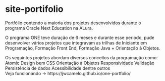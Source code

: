 # site-portifolio
<p>Portfólio contendo a maioria dos projetos desenvolvidos durante o programa Oracle Next Education na ALura.</p>
<p>O programa ONE teve duração de 6 meses e durante esse periodo, pude desenvolver vários projetos que integravam as trilhas de Iniciante em Programação, Formação Front End, Formação Java + Orientação à Objetos.</p>
Os seguintes projetos abordam diversos conceitos da programação como:
        Atomic Design
        bem CSS
        Orientação à Objetos
        Responsividade
        Validação
        Persistência de dados
        Acessibilidade
        dentre outros
        

<br>
Veja funcionando -> https://jwcamelo.github.io/one-portfolio/

